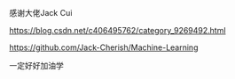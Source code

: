 感谢大佬Jack Cui

https://blog.csdn.net/c406495762/category_9269492.html

https://github.com/Jack-Cherish/Machine-Learning

一定好好加油学